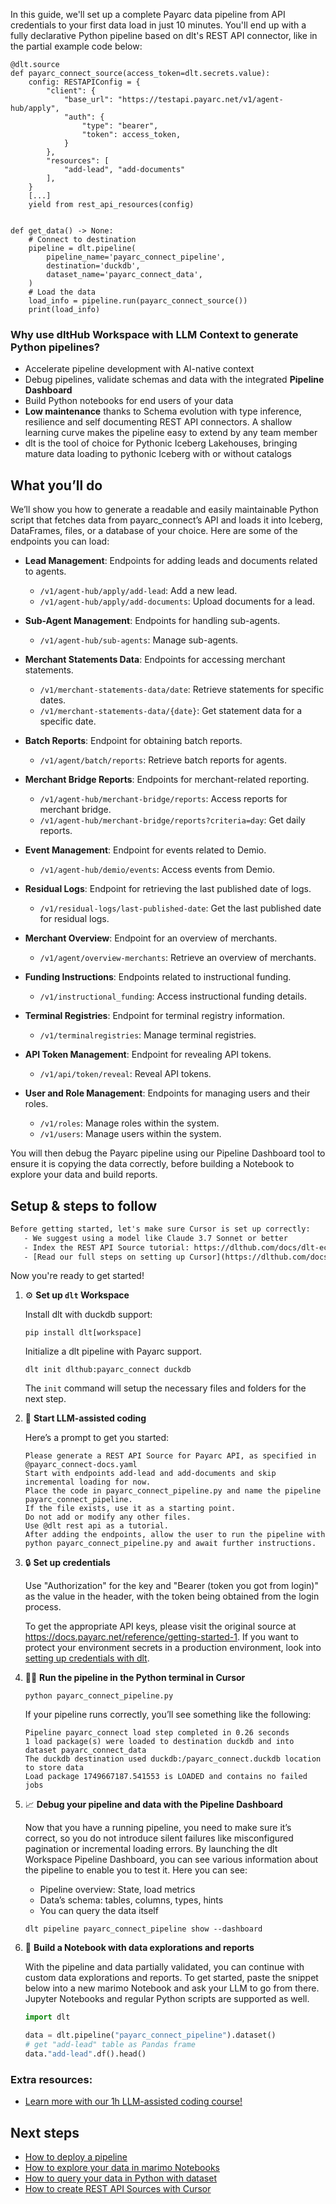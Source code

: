 In this guide, we'll set up a complete Payarc data pipeline from API credentials to your first data load in just 10 minutes. You'll end up with a fully declarative Python pipeline based on dlt's REST API connector, like in the partial example code below:

```python-outcome
@dlt.source
def payarc_connect_source(access_token=dlt.secrets.value):
    config: RESTAPIConfig = {
        "client": {
            "base_url": "https://testapi.payarc.net/v1/agent-hub/apply",
            "auth": {
                "type": "bearer",
                "token": access_token,
            }
        },
        "resources": [
            "add-lead", "add-documents"
        ],
    }
    [...]
    yield from rest_api_resources(config)


def get_data() -> None:
    # Connect to destination
    pipeline = dlt.pipeline(
        pipeline_name='payarc_connect_pipeline',
        destination='duckdb',
        dataset_name='payarc_connect_data', 
    )
    # Load the data
    load_info = pipeline.run(payarc_connect_source())
    print(load_info) 
```

### Why use dltHub Workspace with LLM Context to generate Python pipelines?

- Accelerate pipeline development with AI-native context
- Debug pipelines, validate schemas and data with the integrated **Pipeline Dashboard**
- Build Python notebooks for end users of your data
- **Low maintenance** thanks to Schema evolution with type inference, resilience and self documenting REST API connectors. A shallow learning curve makes the pipeline easy to extend by any team member
- dlt is the tool of choice for Pythonic Iceberg Lakehouses, bringing mature data loading to pythonic Iceberg with or without catalogs

## What you’ll do

We’ll show you how to generate a readable and easily maintainable Python script that fetches data from payarc_connect’s API and loads it into Iceberg, DataFrames, files, or a database of your choice. Here are some of the endpoints you can load:

- **Lead Management**: Endpoints for adding leads and documents related to agents.
  - `/v1/agent-hub/apply/add-lead`: Add a new lead.
  - `/v1/agent-hub/apply/add-documents`: Upload documents for a lead.

- **Sub-Agent Management**: Endpoints for handling sub-agents.
  - `/v1/agent-hub/sub-agents`: Manage sub-agents.

- **Merchant Statements Data**: Endpoints for accessing merchant statements.
  - `/v1/merchant-statements-data/date`: Retrieve statements for specific dates.
  - `/v1/merchant-statements-data/{date}`: Get statement data for a specific date.

- **Batch Reports**: Endpoint for obtaining batch reports.
  - `/v1/agent/batch/reports`: Retrieve batch reports for agents.

- **Merchant Bridge Reports**: Endpoints for merchant-related reporting.
  - `/v1/agent-hub/merchant-bridge/reports`: Access reports for merchant bridge.
  - `/v1/agent-hub/merchant-bridge/reports?criteria=day`: Get daily reports.

- **Event Management**: Endpoint for events related to Demio.
  - `/v1/agent-hub/demio/events`: Access events from Demio.

- **Residual Logs**: Endpoint for retrieving the last published date of logs.
  - `/v1/residual-logs/last-published-date`: Get the last published date for residual logs.

- **Merchant Overview**: Endpoint for an overview of merchants.
  - `/v1/agent/overview-merchants`: Retrieve an overview of merchants.

- **Funding Instructions**: Endpoints related to instructional funding.
  - `/v1/instructional_funding`: Access instructional funding details.

- **Terminal Registries**: Endpoint for terminal registry information.
  - `/v1/terminalregistries`: Manage terminal registries.

- **API Token Management**: Endpoint for revealing API tokens.
  - `/v1/api/token/reveal`: Reveal API tokens.

- **User and Role Management**: Endpoints for managing users and their roles.
  - `/v1/roles`: Manage roles within the system.
  - `/v1/users`: Manage users within the system.

You will then debug the Payarc pipeline using our Pipeline Dashboard tool to ensure it is copying the data correctly, before building a Notebook to explore your data and build reports.

## Setup & steps to follow

```default
Before getting started, let's make sure Cursor is set up correctly:
   - We suggest using a model like Claude 3.7 Sonnet or better
   - Index the REST API Source tutorial: https://dlthub.com/docs/dlt-ecosystem/verified-sources/rest_api/ and add it to context as **@dlt rest api**
   - [Read our full steps on setting up Cursor](https://dlthub.com/docs/dlt-ecosystem/llm-tooling/cursor-restapi#23-configuring-cursor-with-documentation)
```

Now you're ready to get started!

1. ⚙️ **Set up `dlt` Workspace**
    
    Install dlt with duckdb support:
    ```shell
    pip install dlt[workspace]
    ```

    Initialize a dlt pipeline with Payarc support.
    ```shell
    dlt init dlthub:payarc_connect duckdb
    ```

    The `init` command will setup the necessary files and folders for the next step.
    
2. 🤠 **Start LLM-assisted coding**
    
    Here’s a prompt to get you started:
    
    ```prompt
    Please generate a REST API Source for Payarc API, as specified in @payarc_connect-docs.yaml 
    Start with endpoints add-lead and add-documents and skip incremental loading for now. 
    Place the code in payarc_connect_pipeline.py and name the pipeline payarc_connect_pipeline. 
    If the file exists, use it as a starting point. 
    Do not add or modify any other files. 
    Use @dlt rest api as a tutorial. 
    After adding the endpoints, allow the user to run the pipeline with python payarc_connect_pipeline.py and await further instructions.
    ```

    
3. 🔒 **Set up credentials** 
    
    Use "Authorization" for the key and "Bearer (token you got from login)" as the value in the header, with the token being obtained from the login process.
    
    To get the appropriate API keys, please visit the original source at https://docs.payarc.net/reference/getting-started-1.
    If you want to protect your environment secrets in a production environment, look into [setting up credentials with dlt](https://dlthub.com/docs/walkthroughs/add_credentials).
    
4. 🏃‍♀️ **Run the pipeline in the Python terminal in Cursor**
    
    ```shell
    python payarc_connect_pipeline.py
    ```
    
    If your pipeline runs correctly, you’ll see something like the following:
    
    ```shell
    Pipeline payarc_connect load step completed in 0.26 seconds
    1 load package(s) were loaded to destination duckdb and into dataset payarc_connect_data
    The duckdb destination used duckdb:/payarc_connect.duckdb location to store data
    Load package 1749667187.541553 is LOADED and contains no failed jobs
    ```
    
5. 📈 **Debug your pipeline and data with the Pipeline Dashboard**

    Now that you have a running pipeline, you need to make sure it’s correct, so you do not introduce silent failures like misconfigured pagination or incremental loading errors. By launching the dlt Workspace Pipeline Dashboard, you can see various information about the pipeline to enable you to test it. Here you can see:
    - Pipeline overview: State, load metrics
    - Data’s schema: tables, columns, types, hints
    - You can query the data itself
    
    ```shell
    dlt pipeline payarc_connect_pipeline show --dashboard
    ```
    
6. 🐍 **Build a Notebook with data explorations and reports**

    With the pipeline and data partially validated, you can continue with custom data explorations and reports. To get started, paste the snippet below into a new marimo Notebook and ask your LLM to go from there. Jupyter Notebooks and regular Python scripts are supported as well.

    
    ```python
    import dlt

   data = dlt.pipeline("payarc_connect_pipeline").dataset()
   # get "add-lead" table as Pandas frame
   data."add-lead".df().head()
    ```

### Extra resources:

- [Learn more with our 1h LLM-assisted coding course!](https://www.youtube.com/watch?v=GGid70rnJuM)

## Next steps

- [How to deploy a pipeline](https://dlthub.com/docs/walkthroughs/deploy-a-pipeline)
- [How to explore your data in marimo Notebooks](https://dlthub.com/docs/general-usage/dataset-access/marimo)
- [How to query your data in Python with dataset](https://dlthub.com/docs/general-usage/dataset-access/dataset)
- [How to create REST API Sources with Cursor](https://dlthub.com/docs/dlt-ecosystem/llm-tooling/cursor-restapi)